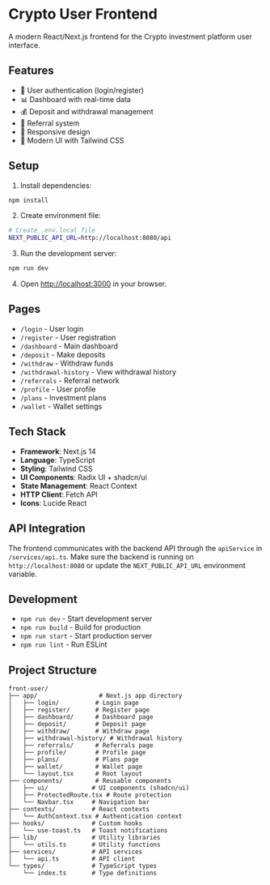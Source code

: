 # Crypto User Frontend

A modern React/Next.js frontend for the Crypto investment platform user interface.

## Features

- 🔐 User authentication (login/register)
- 📊 Dashboard with real-time data
- 💰 Deposit and withdrawal management
- 👥 Referral system
- 📱 Responsive design
- 🎨 Modern UI with Tailwind CSS

## Setup

1. Install dependencies:
```bash
npm install
```

2. Create environment file:
```bash
# Create .env.local file
NEXT_PUBLIC_API_URL=http://localhost:8080/api
```

3. Run the development server:
```bash
npm run dev
```

4. Open [http://localhost:3000](http://localhost:3000) in your browser.

## Pages

- `/login` - User login
- `/register` - User registration
- `/dashboard` - Main dashboard
- `/deposit` - Make deposits
- `/withdraw` - Withdraw funds
- `/withdrawal-history` - View withdrawal history
- `/referrals` - Referral network
- `/profile` - User profile
- `/plans` - Investment plans
- `/wallet` - Wallet settings

## Tech Stack

- **Framework**: Next.js 14
- **Language**: TypeScript
- **Styling**: Tailwind CSS
- **UI Components**: Radix UI + shadcn/ui
- **State Management**: React Context
- **HTTP Client**: Fetch API
- **Icons**: Lucide React

## API Integration

The frontend communicates with the backend API through the `apiService` in `/services/api.ts`. Make sure the backend is running on `http://localhost:8080` or update the `NEXT_PUBLIC_API_URL` environment variable.

## Development

- `npm run dev` - Start development server
- `npm run build` - Build for production
- `npm run start` - Start production server
- `npm run lint` - Run ESLint

## Project Structure

```
front-user/
├── app/                 # Next.js app directory
│   ├── login/          # Login page
│   ├── register/       # Register page
│   ├── dashboard/      # Dashboard page
│   ├── deposit/        # Deposit page
│   ├── withdraw/       # Withdraw page
│   ├── withdrawal-history/ # Withdrawal history
│   ├── referrals/      # Referrals page
│   ├── profile/        # Profile page
│   ├── plans/          # Plans page
│   ├── wallet/         # Wallet page
│   └── layout.tsx      # Root layout
├── components/         # Reusable components
│   ├── ui/            # UI components (shadcn/ui)
│   ├── ProtectedRoute.tsx # Route protection
│   └── Navbar.tsx     # Navigation bar
├── contexts/          # React contexts
│   └── AuthContext.tsx # Authentication context
├── hooks/             # Custom hooks
│   └── use-toast.ts   # Toast notifications
├── lib/               # Utility libraries
│   └── utils.ts       # Utility functions
├── services/          # API services
│   └── api.ts         # API client
└── types/             # TypeScript types
    └── index.ts       # Type definitions
``` 